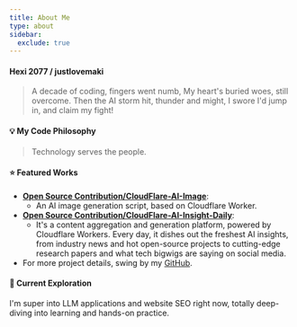 ```yaml
---
title: About Me
type: about
sidebar:
  exclude: true
---
```

#### Hexi 2077 / justlovemaki

> A decade of coding, fingers went numb,
> My heart's buried woes, still overcome.
> Then the AI storm hit, thunder and might,
> I swore I'd jump in, and claim my fight!

#### 💡 My Code Philosophy

> Technology serves the people.

#### ⭐ Featured Works

*   **[Open Source Contribution/CloudFlare-AI-Image](https://github.com/justlovemaki/CloudFlare-AI-Image)**:
    *   An AI image generation script, based on Cloudflare Worker.
*   **[Open Source Contribution/CloudFlare-AI-Insight-Daily](https://github.com/justlovemaki/CloudFlare-AI-Insight-Daily)**:
    *   It's a content aggregation and generation platform, powered by Cloudflare Workers. Every day, it dishes out the freshest AI insights, from industry news and hot open-source projects to cutting-edge research papers and what tech bigwigs are saying on social media.
*   For more project details, swing by my [GitHub](https://github.com/justlovemaki).

#### 🔭 Current Exploration

I'm super into LLM applications and website SEO right now, totally deep-diving into learning and hands-on practice.